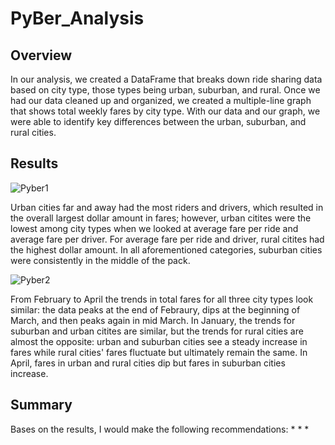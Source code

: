 # PyBer_Analysis
## Overview
In our analysis, we created a DataFrame that breaks down ride sharing data based on city type, those types being urban, suburban, and rural. Once we had our data cleaned up and organized, we created a multiple-line graph that shows total weekly fares by city type. With our data and our graph, we were able to identify key differences between the urban, suburban, and rural cities. 
## Results
![Pyber1](https://user-images.githubusercontent.com/99751636/162776155-bd44f667-5415-4eeb-a70e-ff39b78019e1.png)

Urban cities far and away had the most riders and drivers, which resulted in the overall largest dollar amount in fares; however, urban citites were the lowest among city types when we looked at average fare per ride and average fare per driver. For average fare per ride and driver, rural citites had the highest dollar amount. In all aforementioned categories, suburban cities were consistently in the middle of the pack.

![Pyber2](https://user-images.githubusercontent.com/99751636/162777346-f3925a81-3e30-483e-840e-1a175297aa7e.png)

From February to April the trends in total fares for all three city types look similar: the data peaks at the end of Febraury, dips at the beginning of March, and then peaks again in mid March. In January, the trends for suburban and urban citites are similar, but the trends for rural cities are almost the opposite: urban and suburban cities see a steady increase in fares while rural cities' fares fluctuate but ultimately remain the same. In April, fares in urban and rural cities dip but fares in suburban cities increase.
## Summary
Bases on the results, I would make the following recommendations:
* 
* 
* 

